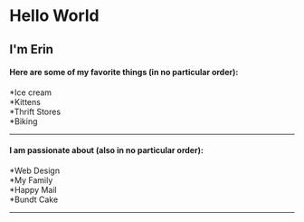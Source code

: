 # Hello World
## I'm Erin
#### Here are some of my favorite things (in no particular order):
  *Ice cream  
  *Kittens  
  *Thrift Stores  
  *Biking  
***
#### I am passionate about (also in no particular order):
  *Web Design  
  *My Family  
  *Happy Mail  
  *Bundt Cake  
***
